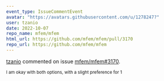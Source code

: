```yaml
---
event_type: IssueCommentEvent
avatar: "https://avatars.githubusercontent.com/u/1278247?"
user: tzanio
date: 2022-10-07
repo_name: mfem/mfem
html_url: https://github.com/mfem/mfem/pull/3170
repo_url: https://github.com/mfem/mfem
---
```


<a href='https://github.com/tzanio' target='_blank'>tzanio</a> commented on issue <a href='https://github.com/mfem/mfem/pull/3170' target='_blank'>mfem/mfem#3170</a>.

<small>I am okay with both options, with a slight preference for 1